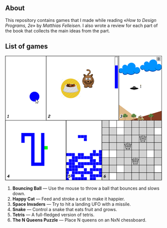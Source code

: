 ## About

This repository contains games that I made while reading «*How to Design Programs, 2e*» by *Matthias Felleisen*.
I also wrote a review for each part of the book that collects the main ideas from the part.

## List of games

![Screenshots of the games](screenshot.png)

1. **Bouncing Ball** — Use the mouse to throw a ball that bounces and slows down.
2. **Happy Cat** — Feed and stroke a cat to make it happier.
3. **Space Invaders** — Try to hit a landing UFO with a missile.
4. **Snake** — Control a snake that eats fruit and grows.
5. **Tetris** — A full-fledged version of tetris.
6. **The N Queens Puzzle** — Place N queens on an NxN chessboard.
